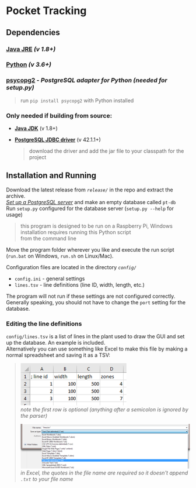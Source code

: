 # Pocket Tracking #



## Dependencies ##

### [**Java JRE**](http://www.oracle.com/technetwork/java/javase/downloads/index.html) *(v 1.8+)*

### [**Python**](https://www.python.org/downloads/) *(v 3.6+)*

### [**psycopg2**](http://initd.org/psycopg/) - *PostgreSQL adapter for Python (needed for setup.py)*
>run `pip install psycopg2` with Python installed

### Only needed if building from source:

- [**Java JDK**](http://www.oracle.com/technetwork/java/javase/downloads/index.html) (v 1.8+)

- [**PostgreSQL JDBC driver**](https://jdbc.postgresql.org/download.html) (v 42.1.1+)
  > download the driver and add the jar file to your classpath for the project



## Installation and Running ##
Download the latest release from *`release/`* in the repo and extract the archive.  
[*Set up a PostgreSQL server*](https://www.postgresql.org/docs/9.1/static/runtime.html) and make an empty database called `pt-db`  
Run `setup.py` configured for the database server (`setup.py --help` for usage)  
>this program is designed to be run on a Raspberry Pi, Windows installation requires running this Python script  
>from the command line

Move the program folder wherever you like and execute the run script (`run.bat` on Windows, `run.sh` on Linux/Mac).

Configuration files are located in the directory *`config/`*

- `config.ini` - general settings
- `lines.tsv` - line definitions (line ID, width, length, etc.)

The program will not run if these settings are not configured correctly.  
Generally speaking, you should not have to change the `port` setting for the database.  


### Editing the line definitions
`config/lines.tsv` is a list of lines in the plant used to draw the GUI and set up the database. An example is included.  
Alternatively you can use something like Excel to make this file by making a normal spreadsheet and saving it as a TSV:  

>![spreadsheet](doc/spreadsheet.png)  
>*note the first row is optional (anything after a semicolon is ignored by the parser)*
>
>![saving](doc/save_as.png)  
>*in Excel, the quotes in the file name are required so it doesn't append `.txt` to your file name*



